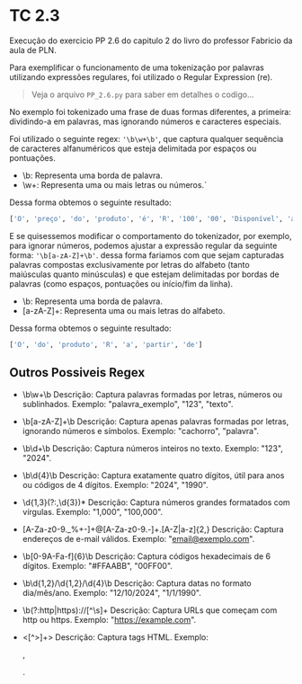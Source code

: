
# TC 2.3
Execução do exercicio PP 2.6 do capitulo 2 do livro do professor Fabricio da aula de PLN.

Para exemplificar o funcionamento de uma tokenização por palavras utilizando expressões regulares, foi utilizado o Regular Expression (re).

> Veja o arquivo ```PP_2.6.py``` para saber em detalhes o codigo...


No exemplo foi tokenizado uma frase de duas formas diferentes, a primeira: dividindo-a em palavras, mas ignorando números e caracteres especiais.


Foi utilizado o seguinte regex: ```'\b\w+\b'```, que captura qualquer sequência de caracteres alfanuméricos que esteja delimitada por espaços ou pontuações.

- \b: Representa uma borda de palavra.
- \w+: Representa uma ou mais letras ou números.`

Dessa forma obtemos o seguinte resultado:

``` bash
['O', 'preço', 'do', 'produto', 'é', 'R', '100', '00', 'Disponível', 'a', 'partir', 'de', '10', '10', '2023']
```

E se quisessemos modificar o comportamento do tokenizador, por exemplo, para ignorar números, podemos ajustar a expressão regular da seguinte forma: ```'\b[a-zA-Z]+\b'```. dessa forma fariamos com que sejam capturadas palavras compostas exclusivamente por letras do alfabeto (tanto maiúsculas quanto minúsculas) e que estejam delimitadas por bordas de palavras (como espaços, pontuações ou início/fim da linha).

- \b: Representa uma borda de palavra.
- [a-zA-Z]+: Representa uma ou mais letras do alfabeto.

Dessa forma obtemos o seguinte resultado:

``` bash
['O', 'do', 'produto', 'R', 'a', 'partir', 'de']
```

## Outros Possiveis Regex

- \b\w+\b
Descrição: Captura palavras formadas por letras, números ou sublinhados.
Exemplo: "palavra_exemplo", "123", "texto".

- \b[a-zA-Z]+\b
Descrição: Captura apenas palavras formadas por letras, ignorando números e símbolos.
Exemplo: "cachorro", "palavra".

- \b\d+\b
Descrição: Captura números inteiros no texto.
Exemplo: "123", "2024".

- \b\d{4}\b
Descrição: Captura exatamente quatro dígitos, útil para anos ou códigos de 4 dígitos.
Exemplo: "2024", "1990".

- \d{1,3}(?:,\d{3})*
Descrição: Captura números grandes formatados com vírgulas.
Exemplo: "1,000", "100,000".

- [A-Za-z0-9._%+-]+@[A-Za-z0-9.-]+\.[A-Z|a-z]{2,}
Descrição: Captura endereços de e-mail válidos.
Exemplo: "email@exemplo.com".

- \b[0-9A-Fa-f]{6}\b
Descrição: Captura códigos hexadecimais de 6 dígitos.
Exemplo: "#FFAABB", "00FF00".

- \b\d{1,2}/\d{1,2}/\d{4}\b
Descrição: Captura datas no formato dia/mês/ano.
Exemplo: "12/10/2024", "1/1/1990".

- \b(?:http|https):\/\/[^\s]+
Descrição: Captura URLs que começam com http ou https.
Exemplo: "https://example.com".

- <[^>]+>
Descrição: Captura tags HTML.
Exemplo: <div>, <p>.